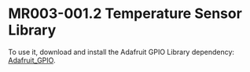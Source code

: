 # MR003-001.2 Temperature Sensor Library

To use it, download and install the Adafruit GPIO Library dependency: [Adafruit_GPIO](https://github.com/adafruit/Adafruit_Python_GPIO).
